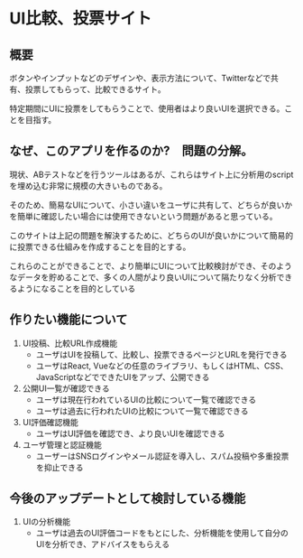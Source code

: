 # UI比較、投票サイト

## 概要
ボタンやインプットなどのデザインや、表示方法について、Twitterなどで共有、投票してもらって、比較できるサイト。

特定期間にUIに投票をしてもらうことで、使用者はより良いUIを選択できる。ことを目指す。

## なぜ、このアプリを作るのか?　問題の分解。

現状、ABテストなどを行うツールはあるが、これらはサイト上に分析用のscriptを埋め込む非常に規模の大きいものである。

そのため、簡易なUIについて、小さい違いをユーザに共有して、どちらが良いかを簡単に確認したい場合には使用できないという問題があると思っている。

このサイトは上記の問題を解決するために、どちらのUIが良いかについて簡易的に投票できる仕組みを作成することを目的とする。

これらのことができることで、より簡単にUIについて比較検討ができ、そのようなデータを貯めることで、多くの人間がより良いUIについて隔たりなく分析できるようになることを目的としている

## 作りたい機能について

1. UI投稿、比較URL作成機能
    - ユーザはUIを投稿して、比較し、投票できるページとURLを発行できる
    - ユーザはReact, Vueなどの任意のライブラリ、もしくはHTML、CSS、JavaScriptなどでできたUIをアップ、公開できる
2. 公開UI一覧が確認できる
    - ユーザは現在行われているUIの比較について一覧で確認できる
    - ユーザは過去に行われたUIの比較について一覧で確認できる
3. UI評価確認機能
    - ユーザはUI評価を確認でき、より良いUIを確認できる
4. ユーザ管理と認証機能
    - ユーザーはSNSログインやメール認証を導入し、スパム投稿や多重投票を抑止できる


## 今後のアップデートとして検討している機能

1. UIの分析機能
    - ユーザは過去のUI評価コードをもとにした、分析機能を使用して自分のUIを分析でき、アドバイスをもらえる
